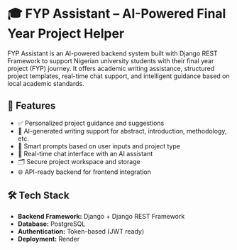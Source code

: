 # 🎓 FYP Assistant – AI-Powered Final Year Project Helper

FYP Assistant is an AI-powered backend system built with Django REST Framework to support Nigerian university students with their final year project (FYP) journey. It offers academic writing assistance, structured project templates, real-time chat support, and intelligent guidance based on local academic standards.

## 🚀 Features

- ✅ Personalized project guidance and suggestions
- 📄 AI-generated writing support for abstract, introduction, methodology, etc.
- 🧠 Smart prompts based on user inputs and project type
- 💬 Real-time chat interface with an AI assistant
- 🗂️ Secure project workspace and storage
- 🌐 API-ready backend for frontend integration

## 🛠️ Tech Stack

- **Backend Framework:** Django + Django REST Framework
- **Database:** PostgreSQL
- **Authentication:** Token-based (JWT ready)
- **Deployment:** Render

